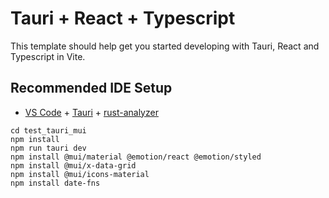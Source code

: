 # Tauri + React + Typescript

This template should help get you started developing with Tauri, React and Typescript in Vite.

## Recommended IDE Setup

- [VS Code](https://code.visualstudio.com/) + [Tauri](https://marketplace.visualstudio.com/items?itemName=tauri-apps.tauri-vscode) + [rust-analyzer](https://marketplace.visualstudio.com/items?itemName=rust-lang.rust-analyzer)

```
cd test_tauri_mui
npm install
npm run tauri dev
npm install @mui/material @emotion/react @emotion/styled
npm install @mui/x-data-grid
npm install @mui/icons-material
npm install date-fns

```
